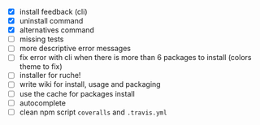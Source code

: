 - [x] install feedback (cli)
- [x] uninstall command
- [x] alternatives command
- [ ] missing tests
- [ ] more descriptive error messages
- [ ] fix error with cli when there is more than 6 packages to install 
      (colors theme to fix)
- [ ] installer for ruche!
- [ ] write wiki for install, usage and packaging
- [ ] use the cache for packages install
- [ ] autocomplete
- [ ] clean npm script `coveralls` and `.travis.yml`
